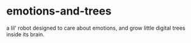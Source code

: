 # emotions-and-trees
a lil' robot designed to care about emotions, and grow little digital trees inside its brain.
